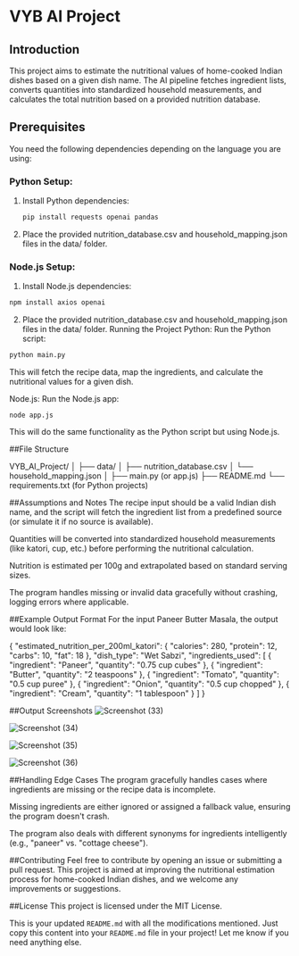# VYB AI Project

## Introduction

This project aims to estimate the nutritional values of home-cooked Indian dishes based on a given dish name. The AI pipeline fetches ingredient lists, converts quantities into standardized household measurements, and calculates the total nutrition based on a provided nutrition database.

## Prerequisites

You need the following dependencies depending on the language you are using:

### Python Setup:

1. Install Python dependencies:
   ```bash
   pip install requests openai pandas
2. Place the provided nutrition_database.csv and household_mapping.json files in the data/ folder.

### Node.js Setup:

1. Install Node.js dependencies:
``` bash 
npm install axios openai
```

2.  Place the provided nutrition_database.csv and household_mapping.json files in the data/ folder.
Running the Project
Python:
Run the Python script:
```bash
python main.py
```
This will fetch the recipe data, map the ingredients, and calculate the nutritional values for a given dish.

Node.js:
Run the Node.js app:
```
node app.js
```
This will do the same functionality as the Python script but using Node.js.

##File Structure

VYB_AI_Project/
│
├── data/
│   ├── nutrition_database.csv
│   └── household_mapping.json
│
├── main.py (or app.js)
├── README.md
└── requirements.txt (for Python projects)


##Assumptions and Notes
The recipe input should be a valid Indian dish name, and the script will fetch the ingredient list from a predefined source (or simulate it if no source is available).

Quantities will be converted into standardized household measurements (like katori, cup, etc.) before performing the nutritional calculation.

Nutrition is estimated per 100g and extrapolated based on standard serving sizes.

The program handles missing or invalid data gracefully without crashing, logging errors where applicable.

##Example Output Format
For the input Paneer Butter Masala, the output would look like:

{
  "estimated_nutrition_per_200ml_katori": {
    "calories": 280,
    "protein": 12,
    "carbs": 10,
    "fat": 18
  },
  "dish_type": "Wet Sabzi",
  "ingredients_used": [
    { "ingredient": "Paneer", "quantity": "0.75 cup cubes" },
    { "ingredient": "Butter", "quantity": "2 teaspoons" },
    { "ingredient": "Tomato", "quantity": "0.5 cup puree" },
    { "ingredient": "Onion", "quantity": "0.5 cup chopped" },
    { "ingredient": "Cream", "quantity": "1 tablespoon" }
  ]
}


##Output Screenshots
![Screenshot (33)](https://github.com/user-attachments/assets/a7048bba-a8f8-46bc-a69b-a62230c48281)

![Screenshot (34)](https://github.com/user-attachments/assets/d256fe48-4b8d-4db3-985c-7a64053f69d8)

![Screenshot (35)](https://github.com/user-attachments/assets/8e3db156-0dec-459b-ad21-32bbe9acdd97)

![Screenshot (36)](https://github.com/user-attachments/assets/9c45d92d-a624-4746-a64a-93ff2266c74b)


##Handling Edge Cases
The program gracefully handles cases where ingredients are missing or the recipe data is incomplete.

Missing ingredients are either ignored or assigned a fallback value, ensuring the program doesn't crash.

The program also deals with different synonyms for ingredients intelligently (e.g., "paneer" vs. "cottage cheese").

##Contributing
Feel free to contribute by opening an issue or submitting a pull request. This project is aimed at improving the nutritional estimation process for home-cooked Indian dishes, and we welcome any improvements or suggestions.

##License
This project is licensed under the MIT License.


This is your updated `README.md` with all the modifications mentioned. Just copy this content into your `README.md` file in your project! Let me know if you need anything else.
